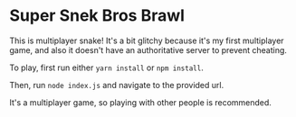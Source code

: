 # Super Snek Bros Brawl

This is multiplayer snake! It's a bit glitchy because it's my first multiplayer game, and also it doesn't have an authoritative server to prevent cheating.

To play, first run either `yarn install` or `npm install`.

Then, run `node index.js` and navigate to the provided url.

It's a multiplayer game, so playing with other people is recommended.